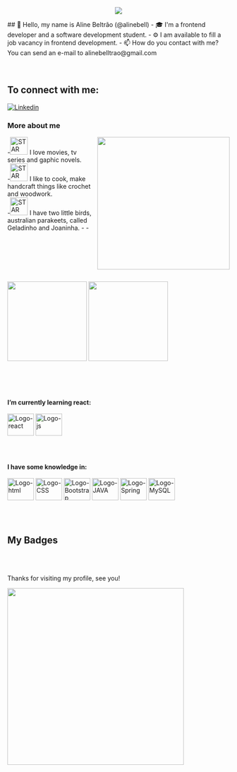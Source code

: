  <p align="center"> 
  <img src="https://media.giphy.com/media/umYMU8G2ixG5mJBDo5/giphy.gif"/>
</p>
 ## 👋 Hello, my name is Aline Beltrão (@alinebell) 
- 🎓 I'm a frontend developer and a software development student.
- ⚙️ I am available to fill a job vacancy in frontend development. 
- 📫 How do you contact with me? You can send an e-mail to alinebelltrao@gmail.com <br>
<br>
<br>

## To connect with me: <br>

[![Linkedin](https://img.shields.io/badge/LinkedIn-0077B5?style=for-the-badge&logo=linkedin&logoColor=white)](https://www.linkedin.com/in/alinebeltrao/)

### More about me

<img align="right" src= "https://media.giphy.com/media/iEw1RZrUxNgQLdG38g/giphy.gif" width="300"> 
-<img src="https://media.giphy.com/media/m9ikAUw42SGghvT0jj/giphy.gif" alt="STAR" width="40"> I love movies, tv series and gaphic novels. <br />
-<img src="https://media.giphy.com/media/Vf28HCCnz0L0GwSDLZ/giphy.gif" alt="STAR" width="40"> I like to cook, make handcraft things like crochet and woodwork. <br />
-<img src="https://media.giphy.com/media/12aC2hH2jrDpDi/giphy.gif" alt="STAR" width="40"> I have two little birds, australian parakeets, called Geladinho and Joaninha. 
- 
- 

<br /><br /><br /><br />


<br>
<div>
 <img height="180em" src="https://github-readme-stats.vercel.app/api?username=alinebell&show_icons=true&theme=cobalt"/>
 <img height="180em" src="https://github-readme-stats.vercel.app/api/top-langs/?username=alinebell&layout=compact&theme=cobalt"/>
</div><br>
<br>
<br>
<br>

**I’m currently learning react:** <br /><br />
 <img align="center" alt="Logo-react" height="50" width="60" img src="https://cdn.jsdelivr.net/gh/devicons/devicon/icons/react/react-original-wordmark.svg"/>
 <img align="center" alt="Logo-js" height="50" width="60" img src="https://cdn.jsdelivr.net/gh/devicons/devicon/icons/javascript/javascript-plain.svg"/>         
           
 <br /><br />
 
**I have some knowledge in:** <br /><br />
 <img align="center" alt="Logo-html" height="50" width="60" img src="https://cdn.jsdelivr.net/gh/devicons/devicon/icons/html5/html5-original-wordmark.svg"/>
 <img align="center" alt="Logo-CSS" height="50" width="60" img src="https://cdn.jsdelivr.net/gh/devicons/devicon/icons/css3/css3-original-wordmark.svg"/>
 <img align="center" alt="Logo-Bootstrap" height="50" width="60" img src="https://cdn.jsdelivr.net/gh/devicons/devicon/icons/bootstrap/bootstrap-plain-wordmark.svg"/>
 <img align="center" alt="Logo-JAVA" height="50" width="60" img src="https://cdn.jsdelivr.net/gh/devicons/devicon/icons/java/java-original-wordmark.svg"/>
 <img align="center" alt="Logo-Spring" height="50" width="60" img src="https://cdn.jsdelivr.net/gh/devicons/devicon/icons/spring/spring-original-wordmark.svg"/>
 <img align="center" alt="Logo-MySQL" height="50" width="60" img src="https://cdn.jsdelivr.net/gh/devicons/devicon/icons/mysql/mysql-original-wordmark.svg"/>
 
            
  <br><br>        
 
## My Badges


<br /><br />

 
 
 
 
 
 
 Thanks for visiting my profile, see you!
 
 <img src= "https://media.giphy.com/media/LrRoAXE21Nah36WNxA/giphy.gif" width="400">
 
 
 
 
           
          
          


            
          
 
 
